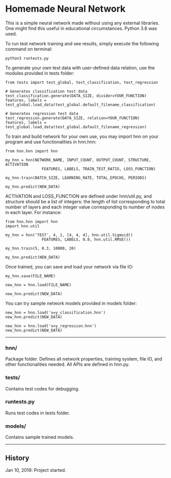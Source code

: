 # Homemade Neural Network

This is a simple neural network made without using any external libraries. One might find this useful in educational circumstances. Python 3.8 was used.

To run test network training and see results, simply execute the following command on terminal:

```
python3 runtests.py
```

To generate your own test data with user-defined data relation, use the modules provided in tests folder:

``` python3
from tests import test_global, test_classification, test_regression

# Generates classification test data
test_classification.generate(DATA_SIZE, divider=YOUR_FUNCTION)
features, labels = test_global.load_data(test_global.default_filename_classification)

# Generates regression test data
test_regression.generate(DATA_SIZE, relation=YOUR_FUNCTION)
features, labels = test_global.load_data(test_global.dafault_filename_regression)

```

To train and build network for your own use, you may import hnn on your program and use functionalities in hnn.hnn:

``` python3
from hnn.hnn import hnn

my_hnn = hnn(NETWORK_NAME, INPUT_COUNT, OUTPUT_COUNT, STRUCTURE, ACTIVATION
                FEATURES, LABELS, TRAIN_TEST_RATIO, LOSS_FUNCTION)

my_hnn.train(BATCH_SIZE, LEARNING_RATE, TOTAL_EPOCHS, PERIODS)

my_hnn.predict(NEW_DATA)
```

ACTIVATION and LOSS_FUNCTION are defined under hnn/util.py, and structure should be a list of integers: the length of list corresponding to total number of layers and each integer value corresponding to number of nodes in each layer. For instance:

``` python3
from hnn.hnn import hnn
import hnn.util

my_hnn = hnn('TEST', 4, 1, [4, 4, 4], hnn.util.Sigmoid()
                FEATURES, LABELS, 0.8, hnn.util.RMSE())

my_hnn.train(5, 0.3, 10000, 20)

my_hnn.predict(NEW_DATA)
```

Once trained, you can save and load your network via file IO:

``` python3
my_hnn.save(FILE_NAME)

new_hnn = hnn.load(FILE_NAME)

new_hnn.predict(NEW_DATA)
```

You can try sample network models provided in models folder:

``` python3
new_hnn = hnn.load('x=y_classification.hnn')
new_hnn.predict(NEW_DATA)

new_hnn = hnn.load('x=y_regression.hnn')
new_hnn.predict(NEW_DATA)
```

---
### hnn/
Package folder. Defines all network properties, training system, file IO, and other functionalities needed. All APIs are defined in hnn.py.

### tests/
Contains test codes for debugging.

### runtests.py
Runs test codes in tests folder.

### models/
Contains sample trained models.

---
## History
Jan 10, 2019: Project started.